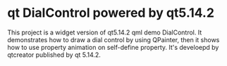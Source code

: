 # qt DialControl powered by qt5.14.2
This project is a widget version of qt5.14.2 qml demo DialControl. It demonstrates how to draw a dial control by using QPainter, then it shows how to use property animation on self-define property. It's develoepd by qtcreator published by qt 5.14.2.
